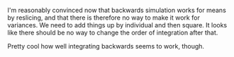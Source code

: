 I'm reasonably convinced now that backwards simulation works for means by reslicing, and that there is therefore no way to make it work for variances. We need to add things up by individual and then square. It looks like there should be no way to change the order of integration after that.

Pretty cool how well integrating backwards seems to work, though.
